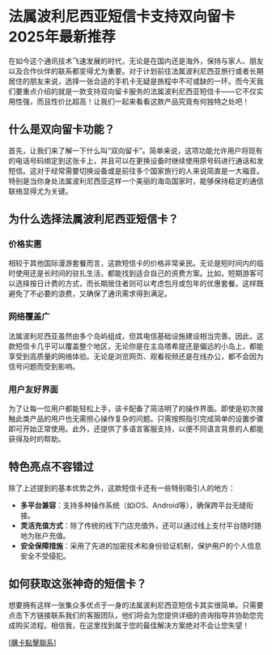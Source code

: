 # 法属波利尼西亚短信卡支持双向留卡2025年最新推荐

在如今这个通讯技术飞速发展的时代，无论是在国内还是海外，保持与家人、朋友以及合作伙伴的联系都变得尤为重要。对于计划前往法属波利尼西亚旅行或者长期居住的朋友来说，选择一张合适的手机卡无疑是旅程中不可或缺的一环。而今天我们要重点介绍的就是一款支持双向留卡服务的法属波利尼西亚短信卡——它不仅实用性强，而且性价比超高！让我们一起来看看这款产品究竟有何独特之处吧！

## 什么是双向留卡功能？

首先，让我们来了解一下什么叫“双向留卡”。简单来说，这项功能允许用户将现有的电话号码绑定到这张卡上，并且可以在更换设备时继续使用原号码进行通话和发短信。这对于经常需要切换设备或是前往多个国家旅行的人来说简直是一大福音。特别是当你身处法属波利尼西亚这样一个美丽的海岛国家时，能够保持稳定的通信联络显得尤为关键。

## 为什么选择法属波利尼西亚短信卡？

### 价格实惠
相较于其他国际漫游套餐而言，这款短信卡的价格非常亲民。无论是短时间内的临时使用还是长时间的驻扎生活，都能找到适合自己的资费方案。比如，短期游客可以选择按日计费的方式，而长期居住者则可以考虑包月或包年的优惠套餐。这样既避免了不必要的浪费，又确保了通讯需求得到满足。

### 网络覆盖广
法属波利尼西亚虽然由多个岛屿组成，但其电信基础设施建设相当完善。因此，这款短信卡几乎可以覆盖整个地区，无论你是在主岛塔希提还是偏远的小岛上，都能享受到高质量的网络体验。无论是浏览网页、观看视频还是在线办公，都不会因为信号问题而受到影响。

### 用户友好界面
为了让每一位用户都能轻松上手，该卡配备了简洁明了的操作界面。即使是初次接触此类产品的用户也无需担心操作复杂的问题。只需按照指引完成简单的设置步骤即可开始正常使用。此外，还提供了多语言客服支持，以便不同语言背景的人都能获得及时的帮助。

## 特色亮点不容错过

除了上述提到的基本优势之外，这款短信卡还有一些特别吸引人的地方：

- **多平台兼容**：支持多种操作系统（如iOS、Android等），确保跨平台无缝衔接。
- **灵活充值方式**：除了传统的线下门店充值外，还可以通过线上支付平台随时随地为账户充值。
- **安全保障措施**：采用了先进的加密技术和身份验证机制，保护用户的个人信息安全不受侵犯。

## 如何获取这张神奇的短信卡？

想要拥有这样一张集众多优点于一身的法属波利尼西亚短信卡其实很简单。只需要点击下方链接联系我们的客服团队，他们将会为您提供详细的咨询指导并协助您完成购买流程。相信我，在这里找到属于您的最佳解决方案绝对不会让您失望！

[[購卡點擊聯系](https://t.me/s/SXDXQF)]